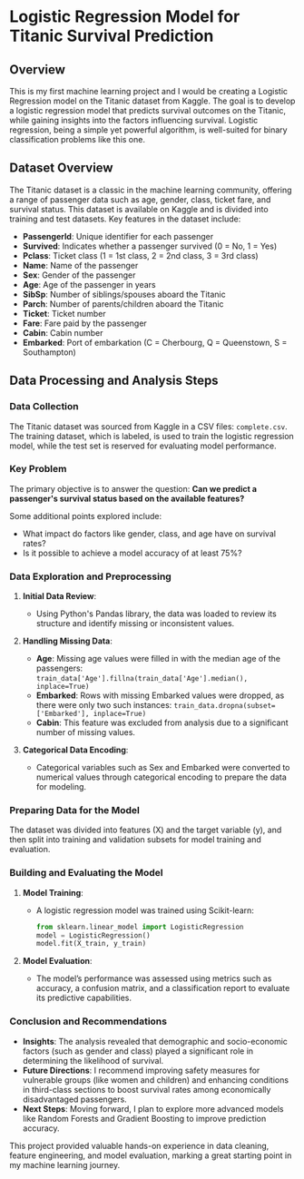 # Logistic Regression Model for Titanic Survival Prediction

## Overview
This is my first machine learning project and I would be creating a Logistic Regression model on the Titanic dataset from Kaggle. The goal is to develop a logistic regression model that predicts survival outcomes on the Titanic, while gaining insights into the factors influencing survival. Logistic regression, being a simple yet powerful algorithm, is well-suited for binary classification problems like this one.

## Dataset Overview
The Titanic dataset is a classic in the machine learning community, offering a range of passenger data such as age, gender, class, ticket fare, and survival status. This dataset is available on Kaggle and is divided into training and test datasets. Key features in the dataset include:

- **PassengerId**: Unique identifier for each passenger
- **Survived**: Indicates whether a passenger survived (0 = No, 1 = Yes)
- **Pclass**: Ticket class (1 = 1st class, 2 = 2nd class, 3 = 3rd class)
- **Name**: Name of the passenger
- **Sex**: Gender of the passenger
- **Age**: Age of the passenger in years
- **SibSp**: Number of siblings/spouses aboard the Titanic
- **Parch**: Number of parents/children aboard the Titanic
- **Ticket**: Ticket number
- **Fare**: Fare paid by the passenger
- **Cabin**: Cabin number
- **Embarked**: Port of embarkation (C = Cherbourg, Q = Queenstown, S = Southampton)

## Data Processing and Analysis Steps

### Data Collection
The Titanic dataset was sourced from Kaggle in a CSV files: `complete.csv`. The training dataset, which is labeled, is used to train the logistic regression model, while the test set is reserved for evaluating model performance.

### Key Problem
The primary objective is to answer the question: **Can we predict a passenger's survival status based on the available features?**

Some additional points explored include:
- What impact do factors like gender, class, and age have on survival rates?
- Is it possible to achieve a model accuracy of at least 75%?

### Data Exploration and Preprocessing

1. **Initial Data Review**:
   - Using Python's Pandas library, the data was loaded to review its structure and identify missing or inconsistent values.

2. **Handling Missing Data**:
   - **Age**: Missing age values were filled in with the median age of the passengers:  
     `train_data['Age'].fillna(train_data['Age'].median(), inplace=True)`
   - **Embarked**: Rows with missing Embarked values were dropped, as there were only two such instances:
     `train_data.dropna(subset=['Embarked'], inplace=True)`
   - **Cabin**: This feature was excluded from analysis due to a significant number of missing values.

3. **Categorical Data Encoding**:
   - Categorical variables such as Sex and Embarked were converted to numerical values through categorical encoding to prepare the data for modeling.

### Preparing Data for the Model

The dataset was divided into features (X) and the target variable (y), and then split into training and validation subsets for model training and evaluation.

### Building and Evaluating the Model

1. **Model Training**:
   - A logistic regression model was trained using Scikit-learn:
     ```python
     from sklearn.linear_model import LogisticRegression
     model = LogisticRegression()
     model.fit(X_train, y_train)
     ```

2. **Model Evaluation**:
   - The model’s performance was assessed using metrics such as accuracy, a confusion matrix, and a classification report to evaluate its predictive capabilities.

### Conclusion and Recommendations

- **Insights**: The analysis revealed that demographic and socio-economic factors (such as gender and class) played a significant role in determining the likelihood of survival.
- **Future Directions**: I recommend improving safety measures for vulnerable groups (like women and children) and enhancing conditions in third-class sections to boost survival rates among economically disadvantaged passengers.
- **Next Steps**: Moving forward, I plan to explore more advanced models like Random Forests and Gradient Boosting to improve prediction accuracy.

This project provided valuable hands-on experience in data cleaning, feature engineering, and model evaluation, marking a great starting point in my machine learning journey.
